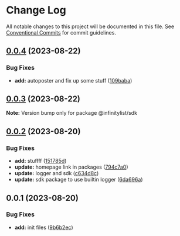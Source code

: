 # Change Log

All notable changes to this project will be documented in this file.
See [Conventional Commits](https://conventionalcommits.org) for commit guidelines.

## [0.0.4](https://github.com/InfinityBotList/node-sdk/compare/@infinitylist/sdk@0.0.3...@infinitylist/sdk@0.0.4) (2023-08-22)

### Bug Fixes

-   **add:** autoposter and fix up some stuff ([109baba](https://github.com/InfinityBotList/node-sdk/commit/109baba49a25abf4a0756bbd30c9a866a390112a))

## [0.0.3](https://github.com/InfinityBotList/node-sdk/compare/@infinitylist/sdk@0.0.2...@infinitylist/sdk@0.0.3) (2023-08-22)

**Note:** Version bump only for package @infinitylist/sdk

## [0.0.2](https://github.com/InfinityBotList/node-sdk/compare/@infinitylist/sdk@0.0.1...@infinitylist/sdk@0.0.2) (2023-08-20)

### Bug Fixes

-   **add:** stuffff ([151785d](https://github.com/InfinityBotList/node-sdk/commit/151785d6e55543cedd59966f3047dce660f94ef1))
-   **update:** homepage link in packages ([794c7a0](https://github.com/InfinityBotList/node-sdk/commit/794c7a03f7479addfbe101f0a4f3294dda5ae0c6))
-   **update:** logger and sdk ([c634d8c](https://github.com/InfinityBotList/node-sdk/commit/c634d8c071329dca58404b2ef16821340c6d6d2d))
-   **update:** sdk package to use builtin logger ([6da696a](https://github.com/InfinityBotList/node-sdk/commit/6da696aada46a53111343196d84a95d4acc3ab63))

## 0.0.1 (2023-08-20)

### Bug Fixes

-   **add:** init files ([9b6b2ec](https://github.com/InfinityBotList/node-sdk/commit/9b6b2ec158a00281a303d9ca6e21ad69f1c954f1))
